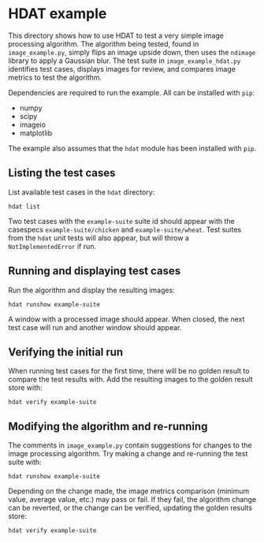 
# HDAT example

This directory shows how to use HDAT to test a very simple image processing algorithm. The algorithm being tested, found in `image_example.py`, simply flips an image upside down, then uses the `ndimage` library to apply a Gaussian blur. The test suite in `image_example_hdat.py` identifies test cases, displays images for review, and compares image metrics to test the algorithm.

Dependencies are required to run the example. All can be installed with `pip`:
 * numpy
 * scipy
 * imageio
 * matplotlib

The example also assumes that the `hdat` module has been installed with `pip`.

## Listing the test cases
List available test cases in the `hdat` directory:
```
hdat list
```
Two test cases with the `example-suite` suite id should appear with the casespecs `example-suite/chicken` and `example-suite/wheat`. Test suites from the `hdat` unit tests will also appear, but will throw a `NotImplementedError` if run.

## Running and displaying test cases
Run the algorithm and display the resulting images:
```
hdat runshow example-suite
```
A window with a processed image should appear. When closed, the next test case will run and another window should appear.

## Verifying the initial run
When running test cases for the first time, there will be no golden result to compare the test results with. Add the resulting images to the golden result store with:
```
hdat verify example-suite
```

## Modifying the algorithm and re-running
The comments in `image_example.py` contain suggestions for changes to the image processing algorithm. Try making a change and re-running the test suite with:
```
hdat runshow example-suite
```
Depending on the change made, the image metrics comparison (minimum value, average value, etc.) may pass or fail. If they fail, the algorithm change can be reverted, or the change can be verified, updating the golden results store:
```
hdat verify example-suite
```
